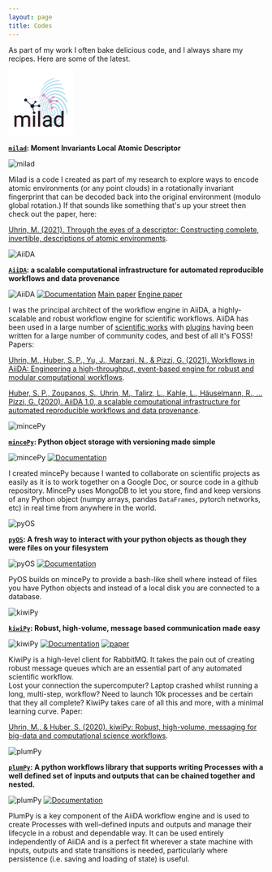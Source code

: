 ```yaml
---
layout: page
title: Codes
---
```


As part of my work I often bake delicious code, and I always share my recipes.  Here are some of the latest.

<img src="https://raw.githubusercontent.com/muhrin/milad/develop/docs/source/img/milad_logo.svg"  width=128 alt="milad"/>

**[`milad`](https://github.com/muhrin/milad/): Moment Invariants Local Atomic Descriptor**

![milad](https://img.shields.io/pypi/dm/milad?style=flat-square)

Milad is a code I created as part of my research to explore ways to encode atomic environments (or any point clouds) in a rotationally invariant fingerprint that can be decoded back into the original environment (modulo global rotation.)
If that sounds like something that's up your street then check out the paper, here:

[Uhrin, M. (2021). Through the eyes of a descriptor: Constructing complete, invertible, descriptions of atomic environments](https://arxiv.org/abs/2104.09319).


<img src="http://www.aiida.net/wp-content/uploads/2013/08/aiida-logo2.png" width="128" alt="AiiDA">

**[`AiiDA`](https://aiida.readthedocs.io/en/latest/): a scalable computational infrastructure for automated reproducible workflows and data provenance**

![AiiDA](https://img.shields.io/pypi/dm/aiida-core?style=flat-square)
[![Documentation](https://readthedocs.org/projects/aiida/badge/?version=latest)](https://aiida.readthedocs.io/en/latest/?badge=latest&style=flat-square)
[Main paper](https://www.nature.com/articles/s41597-020-00638-4)
[Engine paper](https://www.sciencedirect.com/science/article/pii/S0927025620305772?via%3Dihub)

I was the principal architect of the workflow engine in AiiDA, a highly-scalable and robust workflow engine for scientific workflows.  AiiDA has been used in a large number of [scientific works](https://www.aiida.net/science/) with [plugins](https://aiidateam.github.io/aiida-registry/) having been written for a large number of community codes, and best of all it's FOSS!
Papers:

[Uhrin, M., Huber, S. P., Yu, J., Marzari, N., & Pizzi, G. (2021). Workflows in AiiDA: Engineering a high-throughput, event-based engine for robust and modular computational workflows](http://doi.org/10.1016/j.commatsci.2020.110086).

[Huber, S. P., Zoupanos, S., Uhrin, M., Talirz, L., Kahle, L., Häuselmann, R., … Pizzi, G. (2020). AiiDA 1.0, a scalable computational infrastructure for automated reproducible workflows and data provenance](http://doi.org/10.1038/s41597-020-00638-4).

<img src="https://mincepy.readthedocs.io/en/latest/_static/logo.svg"  width=128 alt="mincePy"/>

**[`mincePy`](https://mincepy.readthedocs.io/en/latest/): Python object storage with versioning made simple**

![mincePy](https://img.shields.io/pypi/dm/mincepy?style=flat-square)
[![Documentation](https://readthedocs.org/projects/mincepy/badge/?version=latest)](https://mincepy.readthedocs.io/en/latest/?badge=latest&style=flat-square)


I created mincePy because I wanted to collaborate on scientific projects as easily as it is to work together on a Google Doc, or source code in a github repository.
MincePy uses MongoDB to let you store, find and keep versions of any Python object (numpy arrays, pandas `DataFrames`, pytorch networks, etc) in real time from anywhere in the world.


<img src="https://pyos.readthedocs.io/en/latest/_static/logo.svg" width=128 alt="pyOS"/>

**[`pyOS`](https://pyos.readthedocs.io/en/latest/): A fresh way to interact with your python objects as though they were files on your filesystem**

![pyOS](https://img.shields.io/pypi/dm/pyos?style=flat-square)
[![Documentation](https://readthedocs.org/projects/pyos/badge/?version=latest)](https://pyos.readthedocs.io/en/latest/?badge=latest&style=flat-square)

PyOS builds on mincePy to provide a bash-like shell where instead of files you have Python objects and instead of a local disk you are connected to a database.

<img src="https://kiwipy.readthedocs.io/en/latest/_static/logo.svg" width=128 alt="kiwiPy" />

**[`kiwiPy`](https://kiwipy.readthedocs.io/en/latest/): Robust, high-volume, message based communication made easy**

![kiwiPy](https://img.shields.io/pypi/dm/kiwipy?style=flat-square)
[![Documentation](https://readthedocs.org/projects/kiwipy/badge/?version=latest)](https://kiwipy.readthedocs.io/en/latest/?badge=latest&style=flat-square)
[![paper](https://joss.theoj.org/papers/10.21105/joss.02351/status.svg)](https://doi.org/10.21105/joss.02351)

KiwiPy is a high-level client for RabbitMQ.  It takes the pain out of creating robust message queues which are an essential part of any automated scientific workflow.  
Lost your connection the supercomputer?  Laptop crashed whilst running a long, multi-step, workflow?  Need to launch 10k processes and be certain that they all complete?  KiwiPy takes care of all this and more, with a minimal learning curve.
Paper:

[Uhrin, M., & Huber, S. (2020). kiwiPy: Robust, high-volume, messaging for big-data and computational science workflows](https://joss.theoj.org/papers/10.21105/joss.02351).


<img src="https://plumpy.readthedocs.io/en/latest/_static/logo.svg" width="128" alt="plumPy">

**[`plumPy`](https://plumpy.readthedocs.io/en/latest/): A python workflows library that supports writing Processes with a well defined set of inputs and outputs that can be chained together and nested.**



![plumPy](https://img.shields.io/pypi/dm/plumpy?style=flat-square)
[![Documentation](https://readthedocs.org/projects/plumpy/badge/?version=latest)](https://plumpy.readthedocs.io/en/latest/?badge=latest&style=flat-square)

PlumPy is a key component of the AiiDA workflow engine and is used to create Processes with well-defined inputs and outputs and manage their lifecycle in a robust and dependable way.  It can be used entirely independently of AiiDA and is a perfect fit wherever a state machine with inputs, outputs and state transitions is needed, particularly where persistence (i.e. saving and loading of state) is useful.

